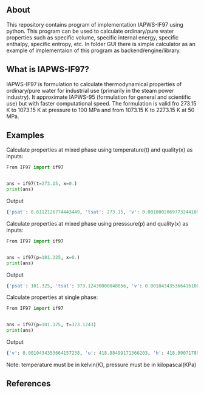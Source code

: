 ## About
This repository contains program of implementation IAPWS-IF97 using python. This program can be used to calculate ordinary/pure water properties such as specific volume, specific internal energy, specific enthalpy, specific entropy, etc. In folder GUI there is simple calculator as an example of implementaion of this program as backend/engine/library.

## What is IAPWS-IF97?
IAPWS-IF97 is formulation to calculate thermodynamical properties of ordinary/pure water for industrial use (primarily in the steam power industry). It approximate IAPWS-95 (formulation for general and scientific use) but with faster computational speed. The formulation is valid fro 273.15 K to 1073.15 K at pressure to 100 MPa and from 1073.15 K to 2273.15 K at 50 MPa.

## Examples
Calculate properties at mixed phase using temperature(t) and quality(x) as inputs:

```Python
From IF97 import if97


ans = if97(t=273.15, x=0.)
print(ans)
```

Output
```Python
{'psat': 0.6112126774443449, 'tsat': 273.15, 'v': 0.0010002069773244189, 'u': -0.04219916517226274, 's': -0.00015454959194117582, 'h': -0.04158782598765377, 'cp': 4.219933568165597, 'cv': 4.217446063578165}
```

Calculate properties at mixed phase using presssure(p) and quality(x) as inputs:

```Python
From IF97 import if97


ans = if97(p=101.325, x=0.)
print(ans)
```

Output
```Python
{'psat': 101.325, 'tsat': 373.12430000048056, 'v': 0.0010434353664161007, 'u': 418.8849917156877, 's': 1.3067239783648374, 'h': 418.99071780418984, 'cp': 4.216612690426814, 'cv': 3.7678305778810395}
```

Calculate properties at single phase:

```Python
From IF97 import if97


ans = if97(p=101.325, t=373.1243)
print(ans)
```

Output
```Python
{'v': 0.0010434353664157238, 'u': 418.88499171366203, 'h': 418.9907178021641, 's': 1.306723978359408, 'cv': 3.7678305778834753, 'cp': 4.216612690426204}
```

Note: temperature must be in kelvin(K), pressure must be in kilopascal(KPa)

## References
